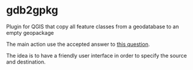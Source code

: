 # gdb2gpkg
Plugin for QGIS that copy all feature classes from a geodatabase to an empty geopackage

The main action use the accepted answer to [this question](https://gis.stackexchange.com/questions/372385/converting-an-esri-gdb-to-gpkg-using-pyqgis).

The idea is to have a friendly user interface in order to specify the source and destination.
